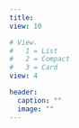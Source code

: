 ```yaml
---
title:
view: 10

# View.
#   1 = List
#   2 = Compact
#   3 = Card
view: 4

header:
  caption: ""
  image: ""
---
```

